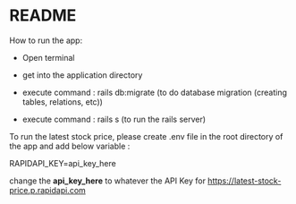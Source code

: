 # README

How to run the app:

* Open terminal

* get into the application directory
  
* execute command : rails db:migrate (to do database migration (creating tables, relations, etc))

* execute command : rails s (to run the rails server)


To run the latest stock price, please create .env file in the root directory of the app and add below variable :

RAPIDAPI_KEY=api_key_here

change the **api_key_here** to whatever the API Key for https://latest-stock-price.p.rapidapi.com
